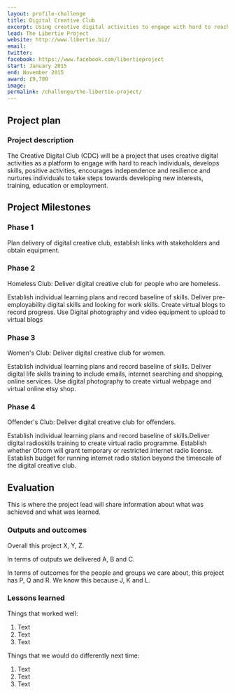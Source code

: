 ```yaml
---
layout: profile-challenge
title: Digital Creative Club
excerpt: Using creative digital activities to engage with hard to reach individuals.
lead: The Libertie Project
website: http://www.libertie.biz/ 
email: 
twitter: 
facebook: https://www.facebook.com/libertieproject 
start: January 2015
end: November 2015
award: £9,700
image:
permalink: /challenge/the-libertie-project/ 
---
```


## Project plan

### Project description

The Creative Digital Club (CDC) will be a project that uses creative digital activities as a platform to engage with hard to reach individuals, develops skills, positive activities, encourages independence and resilience and nurtures individuals to take steps towards developing new interests, training, education or employment.



## Project Milestones

### Phase 1

Plan delivery of digital creative club, establish links with stakeholders and obtain equipment.

### Phase 2

Homeless Club: Deliver digital creative club for people who are homeless.

Establish individual learning plans and record baseline of skills. Deliver pre-employability digital skills and looking for work skills. Create virtual blogs to record progress. Use Digital photography and video equipment to upload to virtual blogs

### Phase 3

Women's Club: Deliver digital creative club for women.

Establish individual learning plans and record baseline of skills. Deliver digital life skills training to include emails, internet searching and shopping, online services. Use digital photography to create virtual webpage and virtual online etsy shop. 

### Phase 4

Offender's Club: Deliver digital creative club for offenders.

Establish individual learning plans and record baseline of skills.Deliver digital radioskills training to create virtual radio programme. Establish whether Ofcom will grant temporary or restricted internet radio license. Establish budget for running internet radio station beyond the timescale of the digital creative club.



## Evaluation

This is where the project lead will share information about what was achieved and what was learned.

### Outputs and outcomes

Overall this project X, Y, Z.

In terms of outputs we delivered A, B and C.

In terms of outcomes for the people and groups we care about, this project has P, Q and R. We know this because J, K and L.

### Lessons learned

Things that worked well:

1. Text
2. Text
3. Text

Things that we would do differently next time:

1. Text
2. Text
3. Text